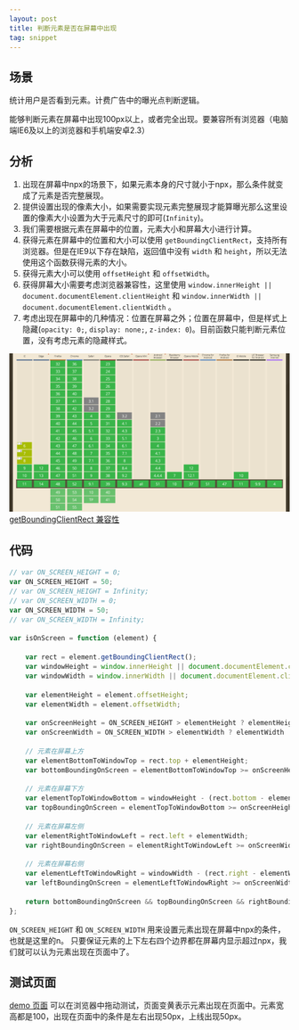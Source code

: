 ```yaml
---
layout: post
title: 判断元素是否在屏幕中出现
tag: snippet
---
```


## 场景

统计用户是否看到元素。计费广告中的曝光点判断逻辑。

能够判断元素在屏幕中出现100px以上，或者完全出现。要兼容所有浏览器（电脑端IE6及以上的浏览器和手机端安卓2.3）

## 分析

1. 出现在屏幕中npx的场景下，如果元素本身的尺寸就小于npx，那么条件就变成了元素是否完整展现。
2. 提供设置出现的像素大小，如果需要实现元素完整展现才能算曝光那么这里设置的像素大小设置为大于元素尺寸的即可(`Infinity`)。
3. 我们需要根据元素在屏幕中的位置，元素大小和屏幕大小进行计算。
4. 获得元素在屏幕中的位置和大小可以使用 `getBoundingClientRect`，支持所有浏览器。但是在IE9以下存在缺陷，返回值中没有 `width` 和 `height`，所以无法使用这个函数获得元素的大小。
5. 获得元素大小可以使用 `offsetHeight` 和 `offsetWidth`。
6. 获得屏幕大小需要考虑浏览器兼容性，这里使用 `window.innerHeight || document.documentElement.clientHeight` 和 `window.innerWidth || document.documentElement.clientWidth` 。
7. 考虑出现在屏幕中的几种情况：位置在屏幕之外；位置在屏幕中，但是样式上隐藏(`opacity: 0;`, `display: none;`, `z-index: 0`)。目前函数只能判断元素位置，没有考虑元素的隐藏样式。

![getBoundingClientRect 兼容性](/image/2016-08-17-is-element-on-screen/caniuse.png)
[getBoundingClientRect 兼容性](http://caniuse.com/#search=getBoundingClientRect)

## 代码

```js
// var ON_SCREEN_HEIGHT = 0;
var ON_SCREEN_HEIGHT = 50;
// var ON_SCREEN_HEIGHT = Infinity;
// var ON_SCREEN_WIDTH = 0;
var ON_SCREEN_WIDTH = 50;
// var ON_SCREEN_WIDTH = Infinity;

var isOnScreen = function (element) {

    var rect = element.getBoundingClientRect();
    var windowHeight = window.innerHeight || document.documentElement.clientHeight;
    var windowWidth = window.innerWidth || document.documentElement.clientWidth;

    var elementHeight = element.offsetHeight;
    var elementWidth = element.offsetWidth;

    var onScreenHeight = ON_SCREEN_HEIGHT > elementHeight ? elementHeight : ON_SCREEN_HEIGHT;
    var onScreenWidth = ON_SCREEN_WIDTH > elementWidth ? elementWidth : ON_SCREEN_WIDTH;

    // 元素在屏幕上方
    var elementBottomToWindowTop = rect.top + elementHeight;
    var bottomBoundingOnScreen = elementBottomToWindowTop >= onScreenHeight;

    // 元素在屏幕下方
    var elementTopToWindowBottom = windowHeight - (rect.bottom - elementHeight);
    var topBoundingOnScreen = elementTopToWindowBottom >= onScreenHeight;

    // 元素在屏幕左侧
    var elementRightToWindowLeft = rect.left + elementWidth;
    var rightBoundingOnScreen = elementRightToWindowLeft >= onScreenWidth;

    // 元素在屏幕右侧
    var elementLeftToWindowRight = windowWidth - (rect.right - elementWidth);
    var leftBoundingOnScreen = elementLeftToWindowRight >= onScreenWidth;

    return bottomBoundingOnScreen && topBoundingOnScreen && rightBoundingOnScreen && leftBoundingOnScreen;
};
```

`ON_SCREEN_HEIGHT` 和 `ON_SCREEN_WIDTH` 用来设置元素出现在屏幕中npx的条件，也就是这里的n。
只要保证元素的上下左右四个边界都在屏幕内显示超过npx，我们就可以认为元素出现在页面中了。

## 测试页面

[demo 页面](http://vivaxy.github.io/course/javascript/is-element-on-screen/)
可以在浏览器中拖动测试，页面变黄表示元素出现在页面中。元素宽高都是100，出现在页面中的条件是左右出现50px，上线出现50px。
